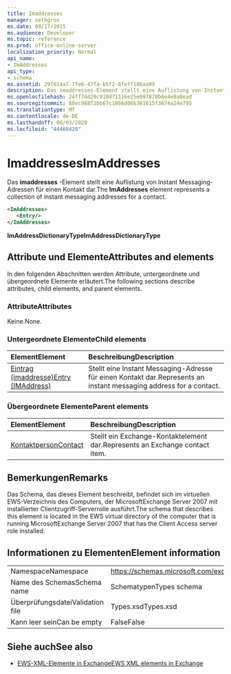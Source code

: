 ```yaml
---
title: Imaddresses
manager: sethgros
ms.date: 09/17/2015
ms.audience: Developer
ms.topic: reference
ms.prod: office-online-server
localization_priority: Normal
api_name:
- ImAddresses
api_type:
- schema
ms.assetid: 29f614a7-7fe6-47fa-b5f2-8feff106aa99
description: Das imaddresses-Element stellt eine Auflistung von Instant Messaging-Adressen für einen Kontakt dar.
ms.openlocfilehash: 24ff74d29c918d71116e25e097878b6e4e0a8ead
ms.sourcegitcommit: 88ec988f2bb67c1866d06b361615f3674a24e795
ms.translationtype: MT
ms.contentlocale: de-DE
ms.lasthandoff: 06/03/2020
ms.locfileid: "44460428"
---
```

# <a name="imaddresses"></a><span data-ttu-id="eed37-103">Imaddresses</span><span class="sxs-lookup"><span data-stu-id="eed37-103">ImAddresses</span></span>

<span data-ttu-id="eed37-104">Das **imaddresses** -Element stellt eine Auflistung von Instant Messaging-Adressen für einen Kontakt dar.</span><span class="sxs-lookup"><span data-stu-id="eed37-104">The **ImAddresses** element represents a collection of instant messaging addresses for a contact.</span></span> 
  
```xml
<ImAddresses>
   <Entry/>
</ImAddresses>
```

 <span data-ttu-id="eed37-105">**ImAddressDictionaryType**</span><span class="sxs-lookup"><span data-stu-id="eed37-105">**ImAddressDictionaryType**</span></span>
## <a name="attributes-and-elements"></a><span data-ttu-id="eed37-106">Attribute und Elemente</span><span class="sxs-lookup"><span data-stu-id="eed37-106">Attributes and elements</span></span>

<span data-ttu-id="eed37-107">In den folgenden Abschnitten werden Attribute, untergeordnete und übergeordnete Elemente erläutert.</span><span class="sxs-lookup"><span data-stu-id="eed37-107">The following sections describe attributes, child elements, and parent elements.</span></span>
  
### <a name="attributes"></a><span data-ttu-id="eed37-108">Attribute</span><span class="sxs-lookup"><span data-stu-id="eed37-108">Attributes</span></span>

<span data-ttu-id="eed37-109">Keine.</span><span class="sxs-lookup"><span data-stu-id="eed37-109">None.</span></span>
  
### <a name="child-elements"></a><span data-ttu-id="eed37-110">Untergeordnete Elemente</span><span class="sxs-lookup"><span data-stu-id="eed37-110">Child elements</span></span>

|<span data-ttu-id="eed37-111">**Element**</span><span class="sxs-lookup"><span data-stu-id="eed37-111">**Element**</span></span>|<span data-ttu-id="eed37-112">**Beschreibung**</span><span class="sxs-lookup"><span data-stu-id="eed37-112">**Description**</span></span>|
|:-----|:-----|
|[<span data-ttu-id="eed37-113">Eintrag (imaddresse)</span><span class="sxs-lookup"><span data-stu-id="eed37-113">Entry (IMAddress)</span></span>](entry-imaddress.md) <br/> |<span data-ttu-id="eed37-114">Stellt eine Instant Messaging-Adresse für einen Kontakt dar.</span><span class="sxs-lookup"><span data-stu-id="eed37-114">Represents an instant messaging address for a contact.</span></span>  <br/> |
   
### <a name="parent-elements"></a><span data-ttu-id="eed37-115">Übergeordnete Elemente</span><span class="sxs-lookup"><span data-stu-id="eed37-115">Parent elements</span></span>

|<span data-ttu-id="eed37-116">**Element**</span><span class="sxs-lookup"><span data-stu-id="eed37-116">**Element**</span></span>|<span data-ttu-id="eed37-117">**Beschreibung**</span><span class="sxs-lookup"><span data-stu-id="eed37-117">**Description**</span></span>|
|:-----|:-----|
|[<span data-ttu-id="eed37-118">Kontaktperson</span><span class="sxs-lookup"><span data-stu-id="eed37-118">Contact</span></span>](contact.md) <br/> |<span data-ttu-id="eed37-119">Stellt ein Exchange-Kontaktelement dar.</span><span class="sxs-lookup"><span data-stu-id="eed37-119">Represents an Exchange contact item.</span></span>  <br/> |
   
## <a name="remarks"></a><span data-ttu-id="eed37-120">Bemerkungen</span><span class="sxs-lookup"><span data-stu-id="eed37-120">Remarks</span></span>

<span data-ttu-id="eed37-121">Das Schema, das dieses Element beschreibt, befindet sich im virtuellen EWS-Verzeichnis des Computers, der MicrosoftExchange Server 2007 mit installierter Clientzugriff-Serverrolle ausführt.</span><span class="sxs-lookup"><span data-stu-id="eed37-121">The schema that describes this element is located in the EWS virtual directory of the computer that is running MicrosoftExchange Server 2007 that has the Client Access server role installed.</span></span>
  
## <a name="element-information"></a><span data-ttu-id="eed37-122">Informationen zu Elementen</span><span class="sxs-lookup"><span data-stu-id="eed37-122">Element information</span></span>

|||
|:-----|:-----|
|<span data-ttu-id="eed37-123">Namespace</span><span class="sxs-lookup"><span data-stu-id="eed37-123">Namespace</span></span>  <br/> |https://schemas.microsoft.com/exchange/services/2006/types  <br/> |
|<span data-ttu-id="eed37-124">Name des Schemas</span><span class="sxs-lookup"><span data-stu-id="eed37-124">Schema name</span></span>  <br/> |<span data-ttu-id="eed37-125">Schematypen</span><span class="sxs-lookup"><span data-stu-id="eed37-125">Types schema</span></span>  <br/> |
|<span data-ttu-id="eed37-126">Überprüfungsdatei</span><span class="sxs-lookup"><span data-stu-id="eed37-126">Validation file</span></span>  <br/> |<span data-ttu-id="eed37-127">Types.xsd</span><span class="sxs-lookup"><span data-stu-id="eed37-127">Types.xsd</span></span>  <br/> |
|<span data-ttu-id="eed37-128">Kann leer sein</span><span class="sxs-lookup"><span data-stu-id="eed37-128">Can be empty</span></span>  <br/> |<span data-ttu-id="eed37-129">False</span><span class="sxs-lookup"><span data-stu-id="eed37-129">False</span></span>  <br/> |
   
## <a name="see-also"></a><span data-ttu-id="eed37-130">Siehe auch</span><span class="sxs-lookup"><span data-stu-id="eed37-130">See also</span></span>



- [<span data-ttu-id="eed37-131">EWS-XML-Elemente in Exchange</span><span class="sxs-lookup"><span data-stu-id="eed37-131">EWS XML elements in Exchange</span></span>](ews-xml-elements-in-exchange.md)

